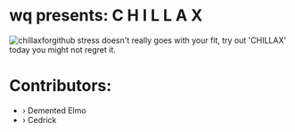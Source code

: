 # wq presents: C H I L L A X
![chillaxforgithub](https://user-images.githubusercontent.com/84565593/150661790-8b4a4fe4-2adf-4102-92bc-da4ac361f99d.jpg)
stress doesn't really goes with your fit, try out 'CHILLAX' today you might not regret it.

# Contributors:
- › Demented Elmo
- › Cedrick
